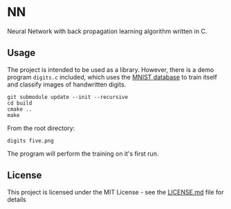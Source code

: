 # NN
Neural Network with back propagation learning algorithm written in C.

## Usage
The project is intended to be used as a library.
However, there is a demo program `digits.c` included, which uses
the [MNIST database](http://yann.lecun.com/exdb/mnist/)
to train itself and classify images of handwritten digits.

```
git submodule update --init --recursive
cd build
cmake ..
make
```

From the root directory:
```
digits five.png
```

The program will perform the training on it's first run.

## License
This project is licensed under the MIT License - see the [LICENSE.md](LICENSE.md) file for details
